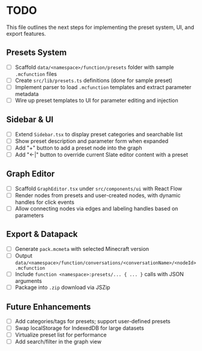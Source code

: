 # TODO

This file outlines the next steps for implementing the preset system, UI, and export features.

## Presets System

- [ ] Scaffold `data/<namespace>/function/presets` folder with sample `.mcfunction` files
- [ ] Create `src/lib/presets.ts` definitions (done for sample preset)
- [ ] Implement parser to load `.mcfunction` templates and extract parameter metadata
- [ ] Wire up preset templates to UI for parameter editing and injection

## Sidebar & UI

- [ ] Extend `Sidebar.tsx` to display preset categories and searchable list
- [ ] Show preset description and parameter form when expanded
- [ ] Add "+" button to add a preset node into the graph
- [ ] Add "←|" button to override current Slate editor content with a preset

## Graph Editor

- [ ] Scaffold `GraphEditor.tsx` under `src/components/ui` with React Flow
- [ ] Render nodes from presets and user-created nodes, with dynamic handles for click events
- [ ] Allow connecting nodes via edges and labeling handles based on parameters

## Export & Datapack

- [ ] Generate `pack.mcmeta` with selected Minecraft version
- [ ] Output `data/<namespace>/function/conversations/<conversationName>/<nodeId>.mcfunction`
- [ ] Include `function <namespace>:presets/... { ... }` calls with JSON arguments
- [ ] Package into `.zip` download via JSZip

## Future Enhancements

- [ ] Add categories/tags for presets; support user-defined presets
- [ ] Swap localStorage for IndexedDB for large datasets
- [ ] Virtualize preset list for performance
- [ ] Add search/filter in the graph view
